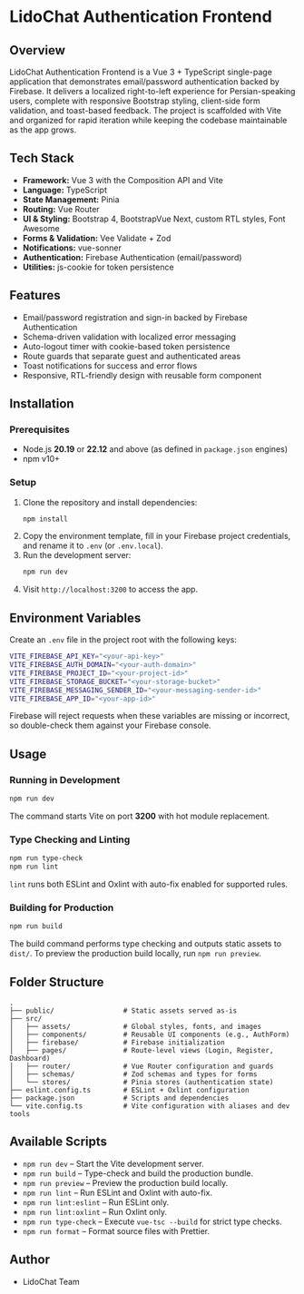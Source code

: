 # LidoChat Authentication Frontend

## Overview
LidoChat Authentication Frontend is a Vue 3 + TypeScript single-page application that demonstrates email/password authentication backed by Firebase. It delivers a localized right-to-left experience for Persian-speaking users, complete with responsive Bootstrap styling, client-side form validation, and toast-based feedback. The project is scaffolded with Vite and organized for rapid iteration while keeping the codebase maintainable as the app grows.

## Tech Stack
- **Framework:** Vue 3 with the Composition API and Vite
- **Language:** TypeScript
- **State Management:** Pinia
- **Routing:** Vue Router
- **UI & Styling:** Bootstrap 4, BootstrapVue Next, custom RTL styles, Font Awesome
- **Forms & Validation:** Vee Validate + Zod
- **Notifications:** vue-sonner
- **Authentication:** Firebase Authentication (email/password)
- **Utilities:** js-cookie for token persistence

## Features
- Email/password registration and sign-in backed by Firebase Authentication
- Schema-driven validation with localized error messaging
- Auto-logout timer with cookie-based token persistence
- Route guards that separate guest and authenticated areas
- Toast notifications for success and error flows
- Responsive, RTL-friendly design with reusable form component

## Installation
### Prerequisites
- Node.js **20.19** or **22.12** and above (as defined in `package.json` engines)
- npm v10+

### Setup
1. Clone the repository and install dependencies:
   ```bash
   npm install
   ```
2. Copy the environment template, fill in your Firebase project credentials, and rename it to `.env` (or `.env.local`).
3. Run the development server:
   ```bash
   npm run dev
   ```
4. Visit `http://localhost:3200` to access the app.

## Environment Variables
Create an `.env` file in the project root with the following keys:
```bash
VITE_FIREBASE_API_KEY="<your-api-key>"
VITE_FIREBASE_AUTH_DOMAIN="<your-auth-domain>"
VITE_FIREBASE_PROJECT_ID="<your-project-id>"
VITE_FIREBASE_STORAGE_BUCKET="<your-storage-bucket>"
VITE_FIREBASE_MESSAGING_SENDER_ID="<your-messaging-sender-id>"
VITE_FIREBASE_APP_ID="<your-app-id>"
```
Firebase will reject requests when these variables are missing or incorrect, so double-check them against your Firebase console.

## Usage
### Running in Development
```bash
npm run dev
```
The command starts Vite on port **3200** with hot module replacement.

### Type Checking and Linting
```bash
npm run type-check
npm run lint
```
`lint` runs both ESLint and Oxlint with auto-fix enabled for supported rules.

### Building for Production
```bash
npm run build
```
The build command performs type checking and outputs static assets to `dist/`. To preview the production build locally, run `npm run preview`.

## Folder Structure
```
.
├── public/                 # Static assets served as-is
├── src/
│   ├── assets/             # Global styles, fonts, and images
│   ├── components/         # Reusable UI components (e.g., AuthForm)
│   ├── firebase/           # Firebase initialization
│   ├── pages/              # Route-level views (Login, Register, Dashboard)
│   ├── router/             # Vue Router configuration and guards
│   ├── schemas/            # Zod schemas and types for forms
│   └── stores/             # Pinia stores (authentication state)
├── eslint.config.ts        # ESLint + Oxlint configuration
├── package.json            # Scripts and dependencies
└── vite.config.ts          # Vite configuration with aliases and dev tools
```

## Available Scripts
- `npm run dev` – Start the Vite development server.
- `npm run build` – Type-check and build the production bundle.
- `npm run preview` – Preview the production build locally.
- `npm run lint` – Run ESLint and Oxlint with auto-fix.
- `npm run lint:eslint` – Run ESLint only.
- `npm run lint:oxlint` – Run Oxlint only.
- `npm run type-check` – Execute `vue-tsc --build` for strict type checks.
- `npm run format` – Format source files with Prettier.

## Author
- LidoChat Team
